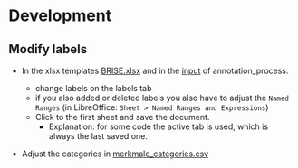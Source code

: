# Development

## Modify labels

- In the xlsx templates [BRISE.xlsx](./brise_plandok/annotation/BRISE.xlsx) and in the [input](./brise_plandok/annotation_process/input) of annotation_process.
    - change labels on the labels tab
    - if you also added or deleted labels you also have to adjust the `Named Ranges` (in LibreOffice: `Sheet > Named Ranges and Expressions`)
    - Click to the first sheet and save the document.
        - Explanation: for some code the active tab is used, which is always the last saved one.

- Adjust the categories in [merkmale_categories.csv](./brise_plandok/annotation/merkmale_categories.csv)